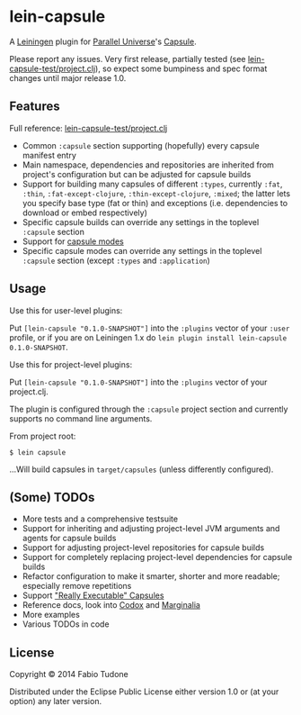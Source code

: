 # lein-capsule

A [Leiningen](https://github.com/technomancy/leiningen) plugin for
[Parallel Universe](http://www.paralleluniverse.co)'s
[Capsule](https://github.com/puniverse/capsule).

Please report any issues. Very first release, partially tested
(see [lein-capsule-test/project.clj](../master/lein-capsule-test/project.clj)),
so expect some bumpiness and spec format changes until major release 1.0.

## Features

Full reference: [lein-capsule-test/project.clj](../master/lein-capsule-test/project.clj)

- Common `:capsule` section supporting (hopefully) every capsule manifest entry
- Main namespace, dependencies and repositories are inherited from project's configuration but can be adjusted
  for capsule builds
- Support for building many capsules of different `:types`, currently `:fat`, `:thin`, `:fat-except-clojure`,
`:thin-except-clojure`, `:mixed`; the latter lets you specify  base type (fat or thin) and exceptions
(i.e. dependencies to download or embed respectively)
- Specific capsule builds can override any settings in the toplevel `:capsule` section
- Support for [capsule modes](https://github.com/puniverse/capsule#capsule-configuration-and-modes)
- Specific capsule modes can override any settings in the toplevel `:capsule` section (except `:types` and
`:application`)

## Usage

Use this for user-level plugins:

Put `[lein-capsule "0.1.0-SNAPSHOT"]` into the `:plugins` vector of your
`:user` profile, or if you are on Leiningen 1.x do `lein plugin install
lein-capsule 0.1.0-SNAPSHOT`.

Use this for project-level plugins:

Put `[lein-capsule "0.1.0-SNAPSHOT"]` into the `:plugins` vector of your project.clj.

The plugin is configured through the `:capsule` project section and currently supports no
command line arguments.

From project root:

    $ lein capsule

...Will build capsules in `target/capsules` (unless differently configured).

## (Some) TODOs

- More tests and a comprehensive testsuite
- Support for inheriting and adjusting project-level JVM arguments and agents for capsule builds
- Support for adjusting project-level repositories for capsule builds
- Support for completely replacing project-level dependencies for capsule builds
- Refactor configuration to make it smarter, shorter and more readable; especially remove repetitions
- Support ["Really Executable" Capsules](https://github.com/puniverse/capsule#really-executable-capsules)
- Reference docs, look into [Codox](https://github.com/weavejester/codox) and
[Marginalia](https://github.com/gdeer81/marginalia)
- More examples
- Various TODOs in code

## License

Copyright © 2014 Fabio Tudone

Distributed under the Eclipse Public License either version 1.0 or (at
your option) any later version.